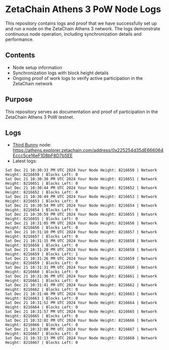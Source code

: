 # ZetaChain Athens 3 PoW Node Logs
This repository contains logs and proof that we have successfully set up and run a node on the ZetaChain Athens 3 network. The logs demonstrate continuous node operation, including synchronization details and performance.

## Contents
- Node setup information
- Synchronization logs with block height details
- Ongoing proof of work logs to verify active participation in the ZetaChain network

## Purpose
This repository serves as documentation and proof of participation in the ZetaChain Athens 3 PoW testnet.

## Logs

- [Third Bunny](https://thirdbunny.xyz/) node: https://athens.explorer.zetachain.com/address/0x225254d35dE666064Eccc5ce16eF1D8bF8D7b5EE
- Latest logs:
```
Sat Dec 21 10:30:33 PM UTC 2024 Your Node Height: 8216650 | Network Height: 8216650 | Blocks Left: 0
Sat Dec 21 10:30:38 PM UTC 2024 Your Node Height: 8216651 | Network Height: 8216651 | Blocks Left: 0
Sat Dec 21 10:30:44 PM UTC 2024 Your Node Height: 8216652 | Network Height: 8216652 | Blocks Left: 0
Sat Dec 21 10:30:49 PM UTC 2024 Your Node Height: 8216653 | Network Height: 8216653 | Blocks Left: 0
Sat Dec 21 10:30:54 PM UTC 2024 Your Node Height: 8216654 | Network Height: 8216654 | Blocks Left: 0
Sat Dec 21 10:30:59 PM UTC 2024 Your Node Height: 8216655 | Network Height: 8216655 | Blocks Left: 0
Sat Dec 21 10:31:05 PM UTC 2024 Your Node Height: 8216656 | Network Height: 8216656 | Blocks Left: 0
Sat Dec 21 10:31:10 PM UTC 2024 Your Node Height: 8216657 | Network Height: 8216657 | Blocks Left: 0
Sat Dec 21 10:31:15 PM UTC 2024 Your Node Height: 8216658 | Network Height: 8216658 | Blocks Left: 0
Sat Dec 21 10:31:20 PM UTC 2024 Your Node Height: 8216658 | Network Height: 8216659 | Blocks Left: 1
Sat Dec 21 10:31:26 PM UTC 2024 Your Node Height: 8216659 | Network Height: 8216659 | Blocks Left: 0
Sat Dec 21 10:31:31 PM UTC 2024 Your Node Height: 8216660 | Network Height: 8216660 | Blocks Left: 0
Sat Dec 21 10:31:36 PM UTC 2024 Your Node Height: 8216661 | Network Height: 8216661 | Blocks Left: 0
Sat Dec 21 10:31:41 PM UTC 2024 Your Node Height: 8216662 | Network Height: 8216662 | Blocks Left: 0
Sat Dec 21 10:31:46 PM UTC 2024 Your Node Height: 8216663 | Network Height: 8216663 | Blocks Left: 0
Sat Dec 21 10:31:52 PM UTC 2024 Your Node Height: 8216664 | Network Height: 8216664 | Blocks Left: 0
Sat Dec 21 10:31:57 PM UTC 2024 Your Node Height: 8216665 | Network Height: 8216665 | Blocks Left: 0
Sat Dec 21 10:32:02 PM UTC 2024 Your Node Height: 8216666 | Network Height: 8216666 | Blocks Left: 0
Sat Dec 21 10:32:08 PM UTC 2024 Your Node Height: 8216667 | Network Height: 8216667 | Blocks Left: 0
Sat Dec 21 10:32:13 PM UTC 2024 Your Node Height: 8216668 | Network Height: 8216667 | Blocks Left: 0
```
